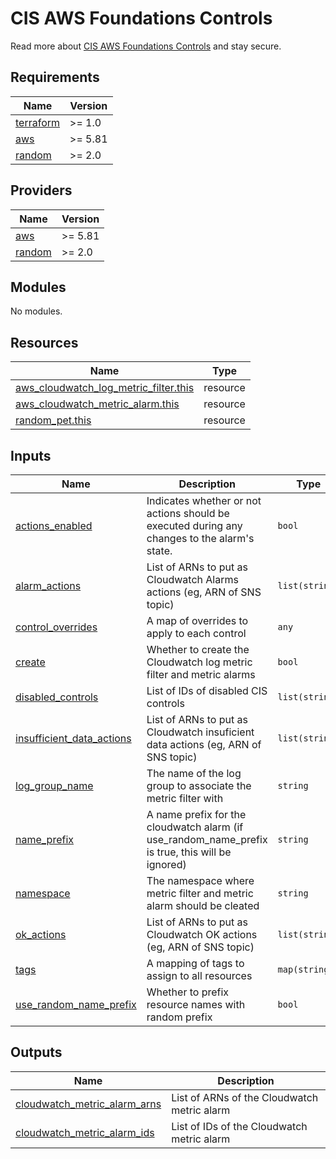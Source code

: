 # CIS AWS Foundations Controls

Read more about [CIS AWS Foundations Controls](https://docs.aws.amazon.com/securityhub/latest/userguide/securityhub-cis-controls.html) and stay secure.

<!-- BEGIN_TF_DOCS -->
## Requirements

| Name | Version |
|------|---------|
| <a name="requirement_terraform"></a> [terraform](#requirement\_terraform) | >= 1.0 |
| <a name="requirement_aws"></a> [aws](#requirement\_aws) | >= 5.81 |
| <a name="requirement_random"></a> [random](#requirement\_random) | >= 2.0 |

## Providers

| Name | Version |
|------|---------|
| <a name="provider_aws"></a> [aws](#provider\_aws) | >= 5.81 |
| <a name="provider_random"></a> [random](#provider\_random) | >= 2.0 |

## Modules

No modules.

## Resources

| Name | Type |
|------|------|
| [aws_cloudwatch_log_metric_filter.this](https://registry.terraform.io/providers/hashicorp/aws/latest/docs/resources/cloudwatch_log_metric_filter) | resource |
| [aws_cloudwatch_metric_alarm.this](https://registry.terraform.io/providers/hashicorp/aws/latest/docs/resources/cloudwatch_metric_alarm) | resource |
| [random_pet.this](https://registry.terraform.io/providers/hashicorp/random/latest/docs/resources/pet) | resource |

## Inputs

| Name | Description | Type | Default | Required |
|------|-------------|------|---------|:--------:|
| <a name="input_actions_enabled"></a> [actions\_enabled](#input\_actions\_enabled) | Indicates whether or not actions should be executed during any changes to the alarm's state. | `bool` | `true` | no |
| <a name="input_alarm_actions"></a> [alarm\_actions](#input\_alarm\_actions) | List of ARNs to put as Cloudwatch Alarms actions (eg, ARN of SNS topic) | `list(string)` | `[]` | no |
| <a name="input_control_overrides"></a> [control\_overrides](#input\_control\_overrides) | A map of overrides to apply to each control | `any` | `{}` | no |
| <a name="input_create"></a> [create](#input\_create) | Whether to create the Cloudwatch log metric filter and metric alarms | `bool` | `true` | no |
| <a name="input_disabled_controls"></a> [disabled\_controls](#input\_disabled\_controls) | List of IDs of disabled CIS controls | `list(string)` | `[]` | no |
| <a name="input_insufficient_data_actions"></a> [insufficient\_data\_actions](#input\_insufficient\_data\_actions) | List of ARNs to put as Cloudwatch insuficient data actions (eg, ARN of SNS topic) | `list(string)` | `[]` | no |
| <a name="input_log_group_name"></a> [log\_group\_name](#input\_log\_group\_name) | The name of the log group to associate the metric filter with | `string` | `""` | no |
| <a name="input_name_prefix"></a> [name\_prefix](#input\_name\_prefix) | A name prefix for the cloudwatch alarm (if use\_random\_name\_prefix is true, this will be ignored) | `string` | `""` | no |
| <a name="input_namespace"></a> [namespace](#input\_namespace) | The namespace where metric filter and metric alarm should be cleated | `string` | `"CISBenchmark"` | no |
| <a name="input_ok_actions"></a> [ok\_actions](#input\_ok\_actions) | List of ARNs to put as Cloudwatch OK actions (eg, ARN of SNS topic) | `list(string)` | `[]` | no |
| <a name="input_tags"></a> [tags](#input\_tags) | A mapping of tags to assign to all resources | `map(string)` | `{}` | no |
| <a name="input_use_random_name_prefix"></a> [use\_random\_name\_prefix](#input\_use\_random\_name\_prefix) | Whether to prefix resource names with random prefix | `bool` | `false` | no |

## Outputs

| Name | Description |
|------|-------------|
| <a name="output_cloudwatch_metric_alarm_arns"></a> [cloudwatch\_metric\_alarm\_arns](#output\_cloudwatch\_metric\_alarm\_arns) | List of ARNs of the Cloudwatch metric alarm |
| <a name="output_cloudwatch_metric_alarm_ids"></a> [cloudwatch\_metric\_alarm\_ids](#output\_cloudwatch\_metric\_alarm\_ids) | List of IDs of the Cloudwatch metric alarm |
<!-- END_TF_DOCS -->
